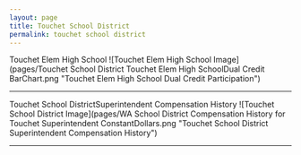 ```yaml
---
layout: page
title: Touchet School District
permalink: touchet school district
---
```



Touchet Elem   High School
![Touchet Elem   High School Image](pages/Touchet School District Touchet Elem   High SchoolDual Credit BarChart.png "Touchet Elem   High School Dual Credit Participation")

___

Touchet School DistrictSuperintendent Compensation History
![Touchet School District Image](pages/WA School District Compensation History for Touchet Superintendent ConstantDollars.png "Touchet School District Superintendent Compensation History")

___

